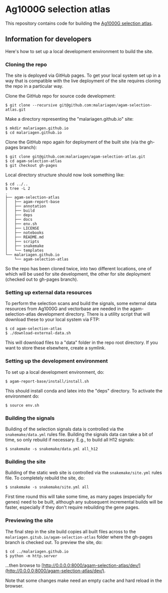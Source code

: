 # Ag1000G selection atlas

This repository contains code for building the [Ag1000G selection atlas](https://malariagen.github.io/agam-selection-atlas/).

## Information for developers

Here's how to set up a local development environment to build the site.

### Cloning the repo

The site is deployed via GitHub pages. To get your local system set up in a way that 
is compatible with the live deployment of the site requires cloning the repo in a 
particular way.

Clone the GitHub repo for source code development:

```
$ git clone --recursive git@github.com:malariagen/agam-selection-atlas.git
```

Make a directory representing the "malariagen.github.io" site:

```
$ mkdir malariagen.github.io
$ cd malariagen.github.io
```

Clone the GitHub repo again for deployment of the built site (via the gh-pages branch):

```
$ git clone git@github.com:malariagen/agam-selection-atlas.git
$ cd agam-selection-atlas
$ git checkout gh-pages
```

Local directory structure should now look something like:

```
$ cd ../..
$ tree -L 2
.
├── agam-selection-atlas
│   ├── agam-report-base
│   ├── annotation
│   ├── build
│   ├── deps
│   ├── docs
│   ├── env.sh
│   ├── LICENSE
│   ├── notebooks
│   ├── README.md
│   ├── scripts
│   ├── snakemake
│   └── templates
└── malariagen.github.io
    └── agam-selection-atlas
```

So the repo has been cloned twice, into two different locations, one of which will be used 
for site development, the other for site deployment (checked out to gh-pages branch). 

### Setting up external data resources

To perform the selection scans and build the signals, some external
data resources from Ag1000G and vectorbase are needed in the
agam-selection-atlas development directory. There is a utility script
that will download these to your local system via FTP:

```
$ cd agam-selection-atlas
$ ./download-external-data.sh
```

This will download files to a "data" folder in the repo root
directory. If you want to store these elsewhere, create a symlink.


### Setting up the development environment

To set up a local development environment, do:

```
$ agam-report-base/install/install.sh
```

This should install conda and latex into the "deps" directory. To activate the environment
do:

```
$ source env.sh
```

### Building the signals

Building of the selection signals data is controlled via the ``snakemake/data.yml`` rules 
file. Building the signals data can take a bit of time, so only rebuild if necessary. 
E.g., to build all H12 signals:

```
$ snakemake -s snakemake/data.yml all_h12
```

### Building the site

Building of the static web site is controlled via the ``snakemake/site.yml`` rules file.
To completely rebuild the site, do:

```
$ snakemake -s snakemake/site.yml all
```

First time round this will take some time, as many pages (especially for genes) need to be
built, although any subsequent incremental builds will be faster, especially if they don't 
require rebuilding the gene pages.

### Previewing the site

The final step in the site build copies all built files across to the 
``malariagen.gitub.io/agam-selection-atlas`` folder where the gh-pages branch is checked 
out. To preview the site, do:

```
$ cd ../malariagen.github.io
$ python -m http.server
```

...then browse to [http://0.0.0.0:8000/agam-selection-atlas/dev/](http://0.0.0.0:8000/agam-selection-atlas/dev/).

Note that some changes make need an empty cache and hard reload in the browser.
